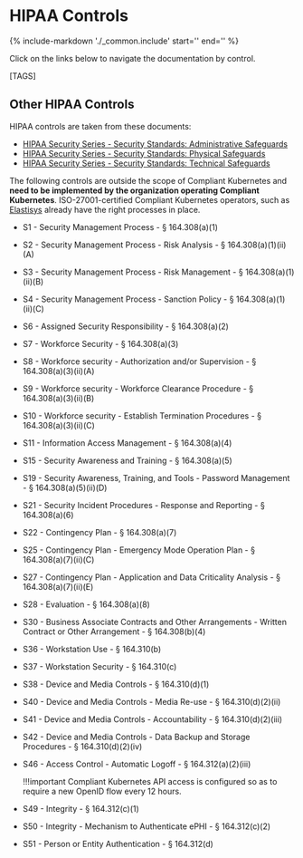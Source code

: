 # HIPAA Controls

{%
   include-markdown './_common.include'
   start='<!--legal-disclaimer-start-->'
   end='<!--legal-disclaimer-end-->'
%}

Click on the links below to navigate the documentation by control.

[TAGS]

## Other HIPAA Controls

HIPAA controls are taken from these documents:

* [HIPAA Security Series - Security Standards: Administrative Safeguards](https://www.hhs.gov/sites/default/files/ocr/privacy/hipaa/administrative/securityrule/adminsafeguards.pdf)
* [HIPAA Security Series - Security Standards: Physical Safeguards](https://www.hhs.gov/sites/default/files/ocr/privacy/hipaa/administrative/securityrule/physsafeguards.pdf)
* [HIPAA Security Series - Security Standards: Technical Safeguards](https://www.hhs.gov/sites/default/files/ocr/privacy/hipaa/administrative/securityrule/techsafeguards.pdf)

The following controls are outside the scope of Compliant Kubernetes and **need to be implemented by the organization operating Compliant Kubernetes**. ISO-27001-certified Compliant Kubernetes operators, such as [Elastisys](https://elastisys.com) already have the right processes in place.

* S1 - Security Management Process - § 164.308(a)(1)
* S2 - Security Management Process - Risk Analysis - § 164.308(a)(1)(ii)(A)
* S3 - Security Management Process - Risk Management - § 164.308(a)(1)(ii)(B)
* S4 - Security Management Process - Sanction Policy - § 164.308(a)(1)(ii)(C)
* S6 - Assigned Security Responsibility - § 164.308(a)(2)
* S7 - Workforce Security - § 164.308(a)(3)
* S8 - Workforce security - Authorization and/or Supervision - § 164.308(a)(3)(ii)(A)
* S9 - Workforce security - Workforce Clearance Procedure - § 164.308(a)(3)(ii)(B)
* S10 - Workforce security - Establish Termination Procedures - § 164.308(a)(3)(ii)(C)
* S11 - Information Access Management - § 164.308(a)(4)
* S15 - Security Awareness and Training - § 164.308(a)(5)
* S19 - Security Awareness, Training, and Tools - Password Management - § 164.308(a)(5)(ii)(D)
* S21 - Security Incident Procedures - Response and Reporting - § 164.308(a)(6)
* S22 - Contingency Plan - § 164.308(a)(7)
* S25 - Contingency Plan - Emergency Mode Operation Plan - § 164.308(a)(7)(ii)(C)
* S27 - Contingency Plan - Application and Data Criticality Analysis - § 164.308(a)(7)(ii)(E)
* S28 - Evaluation - § 164.308(a)(8)
* S30 - Business Associate Contracts and Other Arrangements - Written Contract or Other Arrangement - § 164.308(b)(4)
* S36 - Workstation Use - § 164.310(b)
* S37 - Workstation Security - § 164.310(c)
* S38 - Device and Media Controls - § 164.310(d)(1)
* S40 - Device and Media Controls - Media Re-use - § 164.310(d)(2)(ii)
* S41 - Device and Media Controls - Accountability - § 164.310(d)(2)(iii)
* S42 - Device and Media Controls - Data Backup and Storage Procedures - § 164.310(d)(2)(iv)
* S46 - Access Control - Automatic Logoff - § 164.312(a)(2)(iii)

    !!!important
        Compliant Kubernetes API access is configured so as to require a new OpenID flow every 12 hours.

* S49 - Integrity - § 164.312(c)(1)
* S50 - Integrity - Mechanism to Authenticate ePHI - § 164.312(c)(2)
* S51 - Person or Entity Authentication - § 164.312(d)
